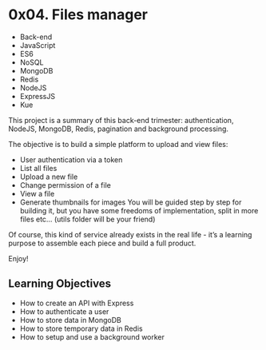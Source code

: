 # 0x04. Files manager
- Back-end
- JavaScript
- ES6
- NoSQL
- MongoDB
- Redis
- NodeJS
- ExpressJS
- Kue

This project is a summary of this back-end trimester: authentication, NodeJS, MongoDB, Redis, pagination and background processing.

The objective is to build a simple platform to upload and view files:

- User authentication via a token
- List all files
- Upload a new file
- Change permission of a file
- View a file
- Generate thumbnails for images
You will be guided step by step for building it, but you have some freedoms of implementation, split in more files etc… (utils folder will be your friend)

Of course, this kind of service already exists in the real life - it’s a learning purpose to assemble each piece and build a full product.

Enjoy!

## Learning Objectives
- How to create an API with Express
- How to authenticate a user
- How to store data in MongoDB
- How to store temporary data in Redis
- How to setup and use a background worker
